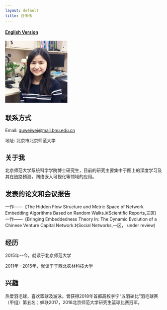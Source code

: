```yaml
---
layout: default
title: 谷伟伟
---
```



#### [English Version](https://bnusss.github.io/person/gu-wei-wei.html)


<img src="/img/people/guweiwei.png" height="200px" width="200px" />


## 联系方式

Email: guweiwei@mail.bnu.edu.cn

地址: 北京市北京师范大学


## 关于我

北京师范大学系统科学学院博士研究生，目前的研究主要集中于图上的深度学习及其在链路预测，网络嵌入可视化等领域的应用。

## 发表的论文和会议报告

一作——《The Hidden Flow Structure and Metric Space of Network Embedding Algorithms Based on Random Walks.》(Scientific Reports,三区)
一作——《Bringing Embeddedness Theory In: The Dynamic Evolution of a Chinese Venture Capital Network.》(Social Networks,一区， under review)
## 经历

2015年--今，就读于北京师范大学

2011年--2015年，就读于于西北农林科技大学

## 兴趣
热爱羽毛球，喜欢篮球及游泳。曾获得2018年首都高校李宁“五羽轮比”羽毛球赛（甲组）第五名；蝉联2017，2018北京师范大学研究生篮球比赛冠军。
